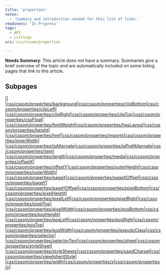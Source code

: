 ```yaml
---
title: 'properties'
notes:
  - 'Summary and introduction needed for this list of links.'
readiness: 'In Progress'
tags:
  - API
  - Listings
uri: css/cssom/properties

---
```

**Needs Summary**: This article does not have a summary. Summaries give a brief overview of the topic and are automatically included on some listing pages that link to this article.

## Subpages

||
|[css/cssom/properties/background](/css/cssom/properties/background)|[css/cssom/properties/clipBottom](/css/cssom/properties/clipBottom)|[css/cssom/properties/clipLeft](/css/cssom/properties/clipLeft)|
|[css/cssom/properties/clipRight](/css/cssom/properties/clipRight)|[css/cssom/properties/clipTop](/css/cssom/properties/clipTop)|[css/cssom/properties/cssFloat](/css/cssom/properties/cssFloat)|
|[css/cssom/properties/fontWeight](/css/cssom/properties/fontWeight)|[css/cssom/properties/hasLayout](/css/cssom/properties/hasLayout)|[css/cssom/properties/height](/css/cssom/properties/height)|
|[css/cssom/properties/href](/css/cssom/properties/href)|[css/cssom/properties/imports](/css/cssom/properties/imports)|[css/cssom/properties/innerWidth](/css/cssom/properties/innerWidth)|
|[css/cssom/properties/isAlternate](/css/cssom/properties/isAlternate)|[css/cssom/properties/isPrefAlternate](/css/cssom/properties/isPrefAlternate)|[css/cssom/properties/item](/css/cssom/properties/item)|
|[css/cssom/properties/length](/css/cssom/properties/length)|[css/cssom/properties/media](/css/cssom/properties/media)|[css/cssom/properties/offsetX](/css/cssom/properties/offsetX)|
|[css/cssom/properties/offsetY](/css/cssom/properties/offsetY)|[css/cssom/properties/outerHeight](/css/cssom/properties/outerHeight)|[css/cssom/properties/outerWidth](/css/cssom/properties/outerWidth)|
|[css/cssom/properties/pageX](/css/cssom/properties/pageX)|[css/cssom/properties/pageXOffset](/css/cssom/properties/pageXOffset)|[css/cssom/properties/pageY](/css/cssom/properties/pageY)|
|[css/cssom/properties/pageYOffset](/css/cssom/properties/pageYOffset)|[css/cssom/properties/pixelBottom](/css/cssom/properties/pixelBottom)|[css/cssom/properties/pixelHeight](/css/cssom/properties/pixelHeight)|
|[css/cssom/properties/pixelLeft](/css/cssom/properties/pixelLeft)|[css/cssom/properties/pixelRight](/css/cssom/properties/pixelRight)|[css/cssom/properties/pixelTop](/css/cssom/properties/pixelTop)|
|[css/cssom/properties/pixelWidth](/css/cssom/properties/pixelWidth)|[css/cssom/properties/posBottom](/css/cssom/properties/posBottom)|[css/cssom/properties/posHeight](/css/cssom/properties/posHeight)|
|[css/cssom/properties/posLeft](/css/cssom/properties/posLeft)|[css/cssom/properties/posRight](/css/cssom/properties/posRight)|[css/cssom/properties/posTop](/css/cssom/properties/posTop)|
|[css/cssom/properties/posWidth](/css/cssom/properties/posWidth)|[css/cssom/properties/pseudoClass](/css/cssom/properties/pseudoClass)|[css/cssom/properties/selector](/css/cssom/properties/selector)|
|[css/cssom/properties/selectorText](/css/cssom/properties/selectorText)|[css/cssom/properties/sheet](/css/cssom/properties/sheet)|[css/cssom/properties/styleSheet](/css/cssom/properties/styleSheet)|
|[css/cssom/properties/styleSheets](/css/cssom/properties/styleSheets)|[css/cssom/properties/usedCharset](/css/cssom/properties/usedCharset)|[css/cssom/properties/viewInheritStyle](/css/cssom/properties/viewInheritStyle)|
|[css/cssom/properties/width](/css/cssom/properties/width)|[css/cssom/properties/x](/css/cssom/properties/x)|[css/cssom/properties/y](/css/cssom/properties/y)|

